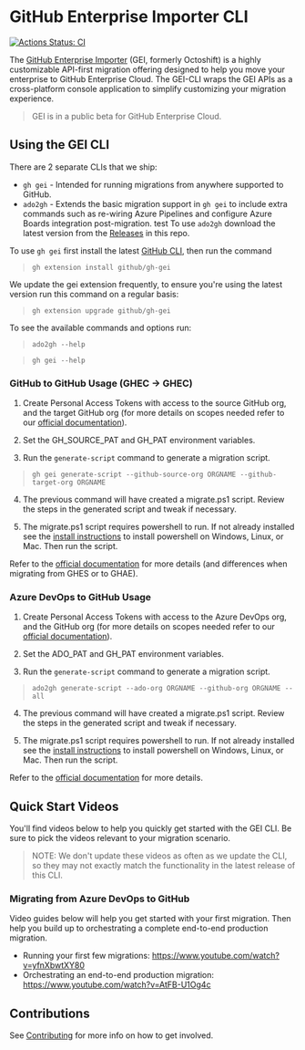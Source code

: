 # GitHub Enterprise Importer CLI

[![Actions Status: CI](https://github.com/github/octoshiftcli/workflows/CI/badge.svg)](https://github.com/github/octoshiftcli/actions?query=workflow%3ACI)


The [GitHub Enterprise Importer](https://docs.github.com/en/early-access/github/migrating-with-github-enterprise-importer) (GEI, formerly Octoshift) is a highly customizable API-first migration offering designed to help you move your enterprise to GitHub Enterprise Cloud. The GEI-CLI wraps the GEI APIs as a cross-platform console application to simplify customizing your migration experience.

> GEI is in a public beta for GitHub Enterprise Cloud.

## Using the GEI CLI
There are 2 separate CLIs that we ship:
- `gh gei` - Intended for running migrations from anywhere supported to GitHub.
- `ado2gh` - Extends the basic migration support in `gh gei` to include extra commands such as re-wiring Azure Pipelines and configure Azure Boards integration post-migration.
test
To use `ado2gh` download the latest version from the [Releases](https://github.com/github/gh-gei/releases/latest) in this repo.

To use `gh gei` first install the latest [GitHub CLI](https://github.com/cli/cli#installation), then run the command
>`gh extension install github/gh-gei`

We update the gei extension frequently, to ensure you're using the latest version run this command on a regular basis:
>`gh extension upgrade github/gh-gei`

To see the available commands and options run:

>`ado2gh --help`

>`gh gei --help`

### GitHub to GitHub Usage (GHEC -> GHEC)
1. Create Personal Access Tokens with access to the source GitHub org, and the target GitHub org (for more details on scopes needed refer to our [official documentation](https://docs.github.com/en/early-access/github/migrating-with-github-enterprise-importer)).

2. Set the GH_SOURCE_PAT and GH_PAT environment variables.

3. Run the `generate-script` command to generate a migration script.
>`gh gei generate-script --github-source-org ORGNAME --github-target-org ORGNAME`

4. The previous command will have created a migrate.ps1 script. Review the steps in the generated script and tweak if necessary.

5. The migrate.ps1 script requires powershell to run. If not already installed see the [install instructions](https://docs.microsoft.com/en-us/powershell/scripting/install/installing-powershell?view=powershell-7.2) to install powershell on Windows, Linux, or Mac. Then run the script.

Refer to the [official documentation](https://docs.github.com/en/early-access/github/migrating-with-github-enterprise-importer) for more details (and differences when migrating from GHES or to GHAE).

### Azure DevOps to GitHub Usage
1. Create Personal Access Tokens with access to the Azure DevOps org, and the GitHub org (for more details on scopes needed refer to our [official documentation](https://docs.github.com/en/early-access/github/migrating-with-github-enterprise-importer)).

2. Set the ADO_PAT and GH_PAT environment variables.

3. Run the `generate-script` command to generate a migration script.
>`ado2gh generate-script --ado-org ORGNAME --github-org ORGNAME --all`

4. The previous command will have created a migrate.ps1 script. Review the steps in the generated script and tweak if necessary.

5. The migrate.ps1 script requires powershell to run. If not already installed see the [install instructions](https://docs.microsoft.com/en-us/powershell/scripting/install/installing-powershell?view=powershell-7.2) to install powershell on Windows, Linux, or Mac. Then run the script.

Refer to the [official documentation](https://docs.github.com/en/early-access/github/migrating-with-github-enterprise-importer) for more details.

## Quick Start Videos
You'll find videos below to help you quickly get started with the GEI CLI. Be sure to pick the videos relevant to your migration scenario. 

>NOTE: We don't update these videos as often as we update the CLI, so they may not exactly match the functionality in the latest release of this CLI.

### Migrating from Azure DevOps to GitHub
Video guides below will help you get started with your first migration. Then help you build up to orchestrating a complete end-to-end production migration. 
* Running your first few migrations: https://www.youtube.com/watch?v=yfnXbwtXY80
* Orchestrating an end-to-end production migration: https://www.youtube.com/watch?v=AtFB-U1Og4c

## Contributions

See [Contributing](CONTRIBUTING.md) for more info on how to get involved.
